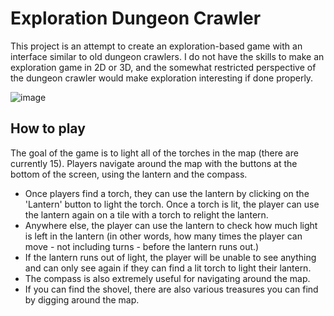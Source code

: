 # Exploration Dungeon Crawler

This project is an attempt to create an exploration-based game with an interface similar to old dungeon crawlers. I do not have the skills to make an exploration game in 2D or 3D, and the somewhat restricted perspective of the dungeon crawler would make exploration interesting if done properly.

![image](https://user-images.githubusercontent.com/8081069/80868654-0e25c600-8c6a-11ea-9892-01619eb9c2b2.png)

<h2>How to play</h2>
The goal of the game is to light all of the torches in the map (there are currently 15). Players navigate around the map with the buttons at the bottom of the screen, using the lantern and the compass.


- Once players find a torch, they can use the lantern by clicking on the 'Lantern' button to light the torch. Once a torch is lit, the player can use the lantern again on a tile with a torch to relight the lantern.
- Anywhere else, the player can use the lantern to check how much light is left in the lantern (in other words, how many times the player can move - not including turns - before the lantern runs out.)
- If the lantern runs out of light, the player will be unable to see anything and can only see again if they can find a lit torch to light their lantern.
- The compass is also extremely useful for navigating around the map.
- If you can find the shovel, there are also various treasures you can find by digging around the map.
